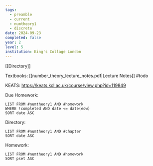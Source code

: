 ```yaml
---
tags:
  - preamble
  - current
  - numtheory1
  - discrete
date: 2024-09-23
completed: false
year: 2
level: 5
institution: King's Collage London
---
```

[[Directory]]

Textbooks:
[[number_theory_lecture_notes.pdf|Lecture Notes]]
#todo 

KEATS:
https://keats.kcl.ac.uk/course/view.php?id=119849

Due Homework:
```dataview
LIST FROM #numtheory1 AND #homework 
WHERE !completed AND date <= date(eow)
SORT date ASC
```
Directory:
```dataview
LIST FROM #numtheory1 AND #chapter
SORT date ASC
```
Homework:
```dataview
LIST FROM #numtheory1 AND #homework 
SORT pset ASC
```
